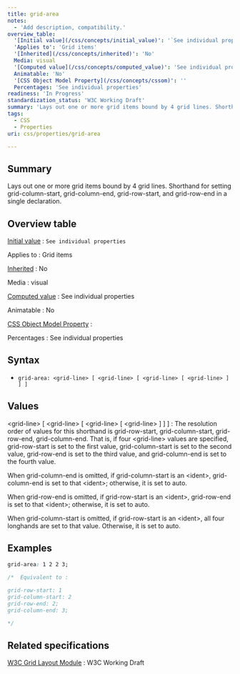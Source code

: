 ```yaml
---
title: grid-area
notes:
  - 'Add description, compatibility.'
overview_table:
  '[Initial value](/css/concepts/initial_value)': '`See individual properties`'
  'Applies to': 'Grid items'
  '[Inherited](/css/concepts/inherited)': 'No'
  Media: visual
  '[Computed value](/css/concepts/computed_value)': 'See individual properties'
  Animatable: 'No'
  '[CSS Object Model Property](/css/concepts/cssom)': ''
  Percentages: 'See individual properties'
readiness: 'In Progress'
standardization_status: 'W3C Working Draft'
summary: 'Lays out one or more grid items bound by 4 grid lines. Shorthand for setting grid-column-start, grid-column-end, grid-row-start, and grid-row-end in a single declaration.'
tags:
  - CSS
  - Properties
uri: css/properties/grid-area

---
```

## Summary

Lays out one or more grid items bound by 4 grid lines. Shorthand for setting grid-column-start, grid-column-end, grid-row-start, and grid-row-end in a single declaration.

## Overview table

[Initial value](/css/concepts/initial_value)
:   `See individual properties`

Applies to
:   Grid items

[Inherited](/css/concepts/inherited)
:   No

Media
:   visual

[Computed value](/css/concepts/computed_value)
:   See individual properties

Animatable
:   No

[CSS Object Model Property](/css/concepts/cssom)
:

Percentages
:   See individual properties

## Syntax

-   `grid-area: <grid-line> [ <grid-line> [ <grid-line> [ <grid-line> ] ] ]`

## Values

\<grid-line\> [ \<grid-line\> [ \<grid-line\> [ \<grid-line\> ] ] ]
:   The resolution order of values for this shorthand is grid-row-start, grid-column-start, grid-row-end, grid-column-end. That is, if four \<grid-line\> values are specified, grid-row-start is set to the first value, grid-column-start is set to the second value, grid-row-end is set to the third value, and grid-column-end is set to the fourth value.

When grid-column-end is omitted, if grid-column-start is an \<ident\>, grid-column-end is set to that \<ident\>; otherwise, it is set to auto.

When grid-row-end is omitted, if grid-row-start is an \<ident\>, grid-row-end is set to that \<ident\>; otherwise, it is set to auto.

When grid-column-start is omitted, if grid-row-start is an \<ident\>, all four longhands are set to that value. Otherwise, it is set to auto.

## Examples

``` css
grid-area: 1 2 2 3;

/*  Equivalent to :

grid-row-start: 1
grid-column-start: 2
grid-row-end: 2;
grid-column-end: 3;

*/
```

## Related specifications

[W3C Grid Layout Module](http://www.w3.org/TR/css3-grid-layout)
:   W3C Working Draft

